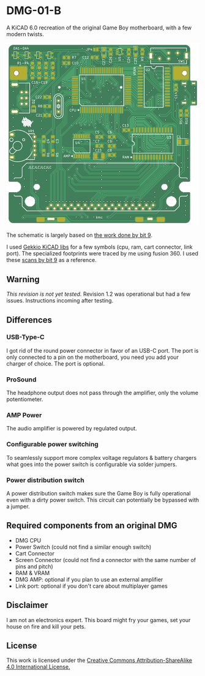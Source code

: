 # DMG-01-B

A KiCAD 6.0 recreation of the original Game Boy motherboard, with a few modern twists.

<img src="images/pcb-front.png?raw=true" alt="pcb-front" width="512"/>

The schematic is largely based on [the work done by bit 9](https://chipmusic.org/forums/post/215957/#p215957).

I used [Gekkio KiCAD libs](https://github.com/Gekkio/gekkio-kicad-libs) for a few symbols (cpu, ram, cart connector, link port). The specialized footprints were traced by me using fusion 360. I used these [scans by bit 9](https://imgur.com/a/X5qKI) as a reference.

## Warning

*This revision is not yet tested.* Revision 1.2 was operational but had a few issues. Instructions incoming after testing.

## Differences

### USB-Type-C

I got rid of the round power connector in favor of an USB-C port. The port is only connected to a pin on the motherboard, you need you add your charger of choice. The port is optional.

### ProSound

The headphone output does not pass through the amplifier, only the volume potentiometer.

### AMP Power

The audio amplifier is powered by regulated output.

### Configurable power switching

To seamlessly support more complex voltage regulators & battery chargers what goes into the power switch is configurable via solder jumpers.

### Power distribution switch

A power distribution switch makes sure the Game Boy is fully operational even with a dirty power switch. This circuit can potentially be bypassed with a jumper.

## Required components from an original DMG

- DMG CPU
- Power Switch (could not find a similar enough switch)
- Cart Connector
- Screen Connector (could not find a connector with the same number of pins and pitch)
- RAM & VRAM
- DMG AMP: optional if you plan to use an external amplifier
- Link port: optional if you don't care about multiplayer games

## Disclaimer

I am not an electronics expert. This board might fry your games, set your house on fire and kill your pets.

## License

This work is licensed under the [Creative Commons Attribution-ShareAlike 4.0 International License.](http://creativecommons.org/licenses/by-sa/4.0/)

